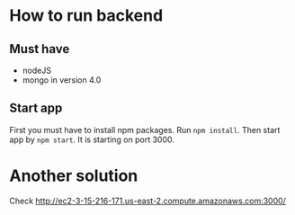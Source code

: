 # How to run backend

## Must have
- nodeJS
- mongo in version 4.0

## Start app
First you must have to install npm packages. Run `npm install`. Then start app by `npm start`. It is starting on port 3000.

# Another solution
Check http://ec2-3-15-216-171.us-east-2.compute.amazonaws.com:3000/